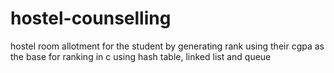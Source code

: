 # hostel-counselling
hostel room allotment for the student by generating rank using their cgpa as the base for ranking in c using hash table, linked list and queue
